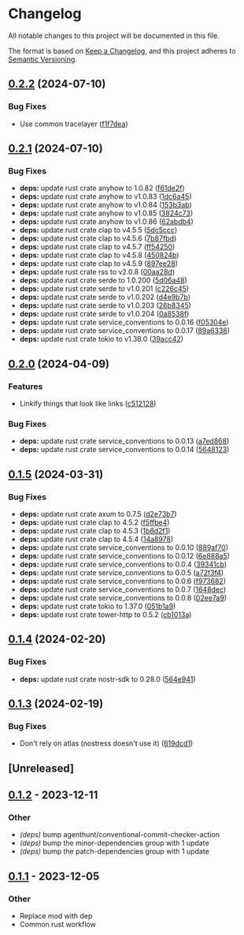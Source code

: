 # Changelog
All notable changes to this project will be documented in this file.

The format is based on [Keep a Changelog](https://keepachangelog.com/en/1.0.0/),
and this project adheres to [Semantic Versioning](https://semver.org/spec/v2.0.0.html).

## [0.2.2](https://github.com/philipcristiano/nostress/compare/v0.2.1...v0.2.2) (2024-07-10)


### Bug Fixes

* Use common tracelayer ([f1f7dea](https://github.com/philipcristiano/nostress/commit/f1f7dea366c3e1d525e6d2918f2abbf1339c083d))

## [0.2.1](https://github.com/philipcristiano/nostress/compare/v0.2.0...v0.2.1) (2024-07-10)


### Bug Fixes

* **deps:** update rust crate anyhow to 1.0.82 ([f61de2f](https://github.com/philipcristiano/nostress/commit/f61de2fef128fc9d0eeb073a585bcb5e7d3df287))
* **deps:** update rust crate anyhow to v1.0.83 ([1dc6a45](https://github.com/philipcristiano/nostress/commit/1dc6a4523b950ffaa43c3dd9df0017abba0ce3d2))
* **deps:** update rust crate anyhow to v1.0.84 ([153b3ab](https://github.com/philipcristiano/nostress/commit/153b3ab859fdd660f99a348cdb1ba2e7bdb1a96c))
* **deps:** update rust crate anyhow to v1.0.85 ([3824c73](https://github.com/philipcristiano/nostress/commit/3824c73ecfe3adfe558a8d111e5316fa90533899))
* **deps:** update rust crate anyhow to v1.0.86 ([62abdb4](https://github.com/philipcristiano/nostress/commit/62abdb41af3f3ebdf966a3d0b487fec1c0f1b69f))
* **deps:** update rust crate clap to v4.5.5 ([5dc5ccc](https://github.com/philipcristiano/nostress/commit/5dc5ccca62889485bf7a44dd6f66667d039f8390))
* **deps:** update rust crate clap to v4.5.6 ([7b87fbd](https://github.com/philipcristiano/nostress/commit/7b87fbdd0e0fd0ebb58abe5427b03e60a267eb55))
* **deps:** update rust crate clap to v4.5.7 ([ff54250](https://github.com/philipcristiano/nostress/commit/ff5425022bd09041898f2efda6b617b2a2aabb2a))
* **deps:** update rust crate clap to v4.5.8 ([450824b](https://github.com/philipcristiano/nostress/commit/450824b4ebf96cf081514d4044be53534eb023dd))
* **deps:** update rust crate clap to v4.5.9 ([897ee28](https://github.com/philipcristiano/nostress/commit/897ee28cc3e42982180da043613a6ac6a4f4b7f7))
* **deps:** update rust crate rss to v2.0.8 ([00aa28d](https://github.com/philipcristiano/nostress/commit/00aa28dcaeb49a75811f189f6662b7d7e7fe5647))
* **deps:** update rust crate serde to 1.0.200 ([5d06a48](https://github.com/philipcristiano/nostress/commit/5d06a480250700fa73c4d88e7f95008e49da0c7f))
* **deps:** update rust crate serde to v1.0.201 ([c226c45](https://github.com/philipcristiano/nostress/commit/c226c455ab6993f4b3dba24e2c95f95d6c7f414d))
* **deps:** update rust crate serde to v1.0.202 ([d4e9b7b](https://github.com/philipcristiano/nostress/commit/d4e9b7b3e1b399aa2a5807cdf205eaec1f047a2b))
* **deps:** update rust crate serde to v1.0.203 ([26b8345](https://github.com/philipcristiano/nostress/commit/26b83458cb6fe593cd2d25b9411e974d05d3a039))
* **deps:** update rust crate serde to v1.0.204 ([0a8538f](https://github.com/philipcristiano/nostress/commit/0a8538fe25689e349b22ee9afaf1b47f205b7aec))
* **deps:** update rust crate service_conventions to 0.0.16 ([f05304e](https://github.com/philipcristiano/nostress/commit/f05304e52da713e67a6a62a614b7d04340b081da))
* **deps:** update rust crate service_conventions to 0.0.17 ([89a6338](https://github.com/philipcristiano/nostress/commit/89a633844d654b60ba540e337501329ede57b875))
* **deps:** update rust crate tokio to v1.38.0 ([39acc42](https://github.com/philipcristiano/nostress/commit/39acc42f3e04373f87cdd4a1a511e9c5bcb2f27a))

## [0.2.0](https://github.com/philipcristiano/nostress/compare/v0.1.5...v0.2.0) (2024-04-09)


### Features

* Linkify things that look like links ([c512128](https://github.com/philipcristiano/nostress/commit/c512128a3c04378794edf9743ac16d51b519e7c4))


### Bug Fixes

* **deps:** update rust crate service_conventions to 0.0.13 ([a7ed868](https://github.com/philipcristiano/nostress/commit/a7ed8688cd8e9d76427bf03ffb7f4f7412276f68))
* **deps:** update rust crate service_conventions to 0.0.14 ([5648123](https://github.com/philipcristiano/nostress/commit/5648123b71eb632c37dda8cafd206b2a50011725))

## [0.1.5](https://github.com/philipcristiano/nostress/compare/v0.1.4...v0.1.5) (2024-03-31)


### Bug Fixes

* **deps:** update rust crate axum to 0.7.5 ([d2e73b7](https://github.com/philipcristiano/nostress/commit/d2e73b7c039150a10804e34685e1d08a4a7b4c45))
* **deps:** update rust crate clap to 4.5.2 ([f5ffbe4](https://github.com/philipcristiano/nostress/commit/f5ffbe41f20ebe41c075c4b7d4b4d22199c5d29b))
* **deps:** update rust crate clap to 4.5.3 ([1b8d2f1](https://github.com/philipcristiano/nostress/commit/1b8d2f1e901e74cb8b49d9e942b45ac14d368ccb))
* **deps:** update rust crate clap to 4.5.4 ([14a8978](https://github.com/philipcristiano/nostress/commit/14a8978aadfe69b4c3e06e3ccecb3322ac64afb5))
* **deps:** update rust crate service_conventions to 0.0.10 ([889af70](https://github.com/philipcristiano/nostress/commit/889af7008d978018e300c277a568bcca49bc543b))
* **deps:** update rust crate service_conventions to 0.0.12 ([6e888a5](https://github.com/philipcristiano/nostress/commit/6e888a5ed341c183d989af23632c28ddabed59c0))
* **deps:** update rust crate service_conventions to 0.0.4 ([39341cb](https://github.com/philipcristiano/nostress/commit/39341cb43fd8bf071a601040f86f5a0f5f59a6fe))
* **deps:** update rust crate service_conventions to 0.0.5 ([a72f3f4](https://github.com/philipcristiano/nostress/commit/a72f3f43ed36657c7f792d65acfa6b0440f6c658))
* **deps:** update rust crate service_conventions to 0.0.6 ([f973682](https://github.com/philipcristiano/nostress/commit/f9736824707df04dec089a5bd45ff4396d699086))
* **deps:** update rust crate service_conventions to 0.0.7 ([1648dec](https://github.com/philipcristiano/nostress/commit/1648dec9853f53a160ab80bb7e658b92d953177c))
* **deps:** update rust crate service_conventions to 0.0.8 ([02ee7a9](https://github.com/philipcristiano/nostress/commit/02ee7a9fd813127bc947ae7a22f8255bc3001d88))
* **deps:** update rust crate tokio to 1.37.0 ([051b1a9](https://github.com/philipcristiano/nostress/commit/051b1a91e8abe752879e89dbdd673fe0481d2a81))
* **deps:** update rust crate tower-http to 0.5.2 ([cb1013a](https://github.com/philipcristiano/nostress/commit/cb1013ae98ee75ee34821d67a6d8efec9d6b50e1))

## [0.1.4](https://github.com/philipcristiano/nostress/compare/v0.1.3...v0.1.4) (2024-02-20)


### Bug Fixes

* **deps:** update rust crate nostr-sdk to 0.28.0 ([564e941](https://github.com/philipcristiano/nostress/commit/564e941f8a645499ea9f670ad88b369268e45e5c))

## [0.1.3](https://github.com/philipcristiano/nostress/compare/v0.1.2...v0.1.3) (2024-02-19)


### Bug Fixes

* Don't rely on atlas (nostress doesn't use it) ([619dcd1](https://github.com/philipcristiano/nostress/commit/619dcd1d6e7187e6fcc31fd49da6953e3c316aa3))

## [Unreleased]

## [0.1.2](https://github.com/philipcristiano/nostress/compare/v0.1.1...v0.1.2) - 2023-12-11

### Other
- *(deps)* bump agenthunt/conventional-commit-checker-action
- *(deps)* bump the minor-dependencies group with 1 update
- *(deps)* bump the patch-dependencies group with 1 update

## [0.1.1](https://github.com/philipcristiano/nostress/compare/v0.1.0...v0.1.1) - 2023-12-05

### Other
- Replace mod with dep
- Common rust workflow
